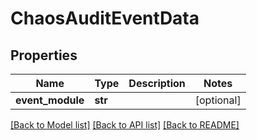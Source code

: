 # ChaosAuditEventData

## Properties
Name | Type | Description | Notes
------------ | ------------- | ------------- | -------------
**event_module** | **str** |  | [optional] 

[[Back to Model list]](../README.md#documentation-for-models) [[Back to API list]](../README.md#documentation-for-api-endpoints) [[Back to README]](../README.md)


